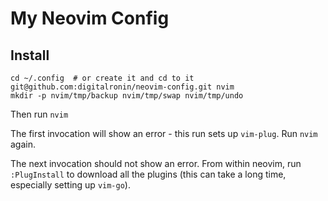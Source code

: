 # My Neovim Config

## Install

```
cd ~/.config  # or create it and cd to it
git@github.com:digitalronin/neovim-config.git nvim
mkdir -p nvim/tmp/backup nvim/tmp/swap nvim/tmp/undo
```

Then run `nvim`

The first invocation will show an error - this run sets up `vim-plug`. Run `nvim` again.

The next invocation should not show an error. From within neovim, run
`:PlugInstall` to download all the plugins (this can take a long time,
especially setting up `vim-go`).
